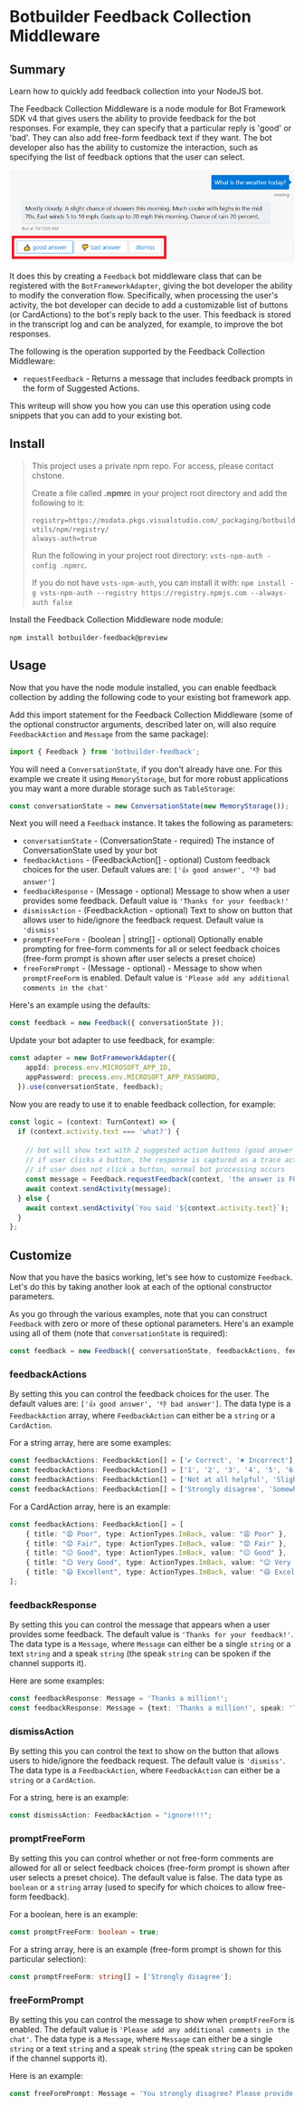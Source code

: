 # Botbuilder Feedback Collection Middleware

## Summary

Learn how to quickly add feedback collection into your NodeJS bot.

The Feedback Collection Middleware is a node module for Bot Framework SDK v4 that gives users the ability to provide feedback for the bot responses. For example, they can specify that a particular reply is 'good' or 'bad'. They can also add free-form feedback text if they want. The bot developer also has the ability to customize the interaction, such as specifying the list of feedback options that the user can select.

![running](images/default-feedback-annotated.png)

It does this by creating a `Feedback` bot middleware class that can be registered with the `BotFrameworkAdapter`, giving the bot developer the ability to modify the converation flow. Specifically, when processing the user's activity, the bot developer can decide to add a customizable list of buttons (or CardActions) to the bot's reply back to the user. This feedback is stored in the transcript log and can be analyzed, for example, to improve the bot responses.

The following is the operation supported by the Feedback Collection Middleware:
- `requestFeedback` - Returns a message that includes feedback prompts in the form of Suggested Actions.

This writeup will show you how you can use this operation using code snippets that you can add to your existing bot.

## Install

> This project uses a private npm repo. For access, please contact chstone.
>
> Create a file called **.npmrc** in your project root directory and add the following to it:
>
> ```
> registry=https://msdata.pkgs.visualstudio.com/_packaging/botbuilder-utils/npm/registry/
> always-auth=true
> ```
>
> Run the following in your project root directory: `vsts-npm-auth -config .npmrc`.
>
> If you do not have `vsts-npm-auth`, you can install it with: `npm install -g vsts-npm-auth --registry https://registry.npmjs.com --always-auth false`

Install the Feedback Collection Middleware node module:

`npm install botbuilder-feedback@preview`

## Usage

Now that you have the node module installed, you can enable feedback collection by adding the following code to your existing bot framework app.

Add this import statement for the Feedback Collection Middleware (some of the optional constructor arguments, described later on, will also require `FeedbackAction` and `Message` from the same package):

```TypeScript
import { Feedback } from 'botbuilder-feedback';
```

You will need a `ConversationState`, if you don't already have one. For this example we create it using `MemoryStorage`, but for more robust applications you may want a more durable storage such as `TableStorage`:

```TypeScript
const conversationState = new ConversationState(new MemoryStorage());
```

Next you will need a `Feedback` instance. It takes the following as parameters:

- `conversationState` - (ConversationState - required) The instance of ConversationState used by your bot
- `feedbackActions` - (FeedbackAction[] - optional) Custom feedback choices for the user. Default values are: `['👍 good answer', '👎 bad answer']`
- `feedbackResponse` - (Message - optional) Message to show when a user provides some feedback. Default value is `'Thanks for your feedback!'`
- `dismissAction` - (FeedbackAction - optional) Text to show on button that allows user to hide/ignore the feedback request. Default value is `'dismiss'`
- `promptFreeForm` - (boolean | string[] - optional) Optionally enable prompting for free-form comments for all or select feedback choices (free-form prompt is shown after user selects a preset choice)
- `freeFormPrompt` - (Message - optional) - Message to show when `promptFreeForm` is enabled. Default value is `'Please add any additional comments in the chat'`

Here's an example using the defaults:

```TypeScript
const feedback = new Feedback({ conversationState });
```

Update your bot adapter to use feedback, for example:

```TypeScript
const adapter = new BotFrameworkAdapter({
    appId: process.env.MICROSOFT_APP_ID,
    appPassword: process.env.MICROSOFT_APP_PASSWORD,
  }).use(conversationState, feedback);
```

Now you are ready to use it to enable feedback collection, for example:

```TypeScript
const logic = (context: TurnContext) => {
  if (context.activity.text === 'what?') {

    // bot will show text with 2 suggested action buttons (good answer / bad answer)
    // if user clicks a button, the response is captured as a trace activity, along with original question and original bot response.
    // if user does not click a button, normal bot processing occurs
    const message = Feedback.requestFeedback(context, 'the answer is FOO');
    await context.sendActivity(message);
  } else {
    await context.sendActivity(`You said '${context.activity.text}`);
  }
};
```

## Customize

Now that you have the basics working, let's see how to customize `Feedback`. Let's do this by taking another look at each of the optional constructor parameters.

As you go through the various examples, note that you can construct `Feedback` with zero or more of these optional parameters. Here's an example using all of them (note that `conversationState` is required):

```TypeScript
const feedback = new Feedback({ conversationState, feedbackActions, feedbackResponse, dismissAction, promptFreeForm, freeFormPrompt });
```

### feedbackActions

By setting this you can control the feedback choices for the user. The default values are: `['👍 good answer', '👎 bad answer']`. The data type is a `FeedbackAction` array, where `FeedbackAction` can either be a `string` or a `CardAction`.

For a string array, here are some examples:

```TypeScript
const feedbackActions: FeedbackAction[] = ['✔ Correct', '✖ Incorrect'];
const feedbackActions: FeedbackAction[] = ['1', '2', '3', '4', '5', '6', '7', '8', '9', '10'];
const feedbackActions: FeedbackAction[] = ['Not at all helpful', 'Slightly helpful', 'Somewhat helpful', 'Very helpful', 'Extremely helpful'];
const feedbackActions: FeedbackAction[] = ['Strongly disagree', 'Somewhat disagree', 'Somewhat agree', 'Strongly agree'];
```

For a CardAction array, here is an example:

```TypeScript
const feedbackActions: FeedbackAction[] = [
    { title: "😩 Poor", type: ActionTypes.ImBack, value: "😩 Poor" },
    { title: "😟 Fair", type: ActionTypes.ImBack, value: "😟 Fair" },
    { title: "😐 Good", type: ActionTypes.ImBack, value: "😐 Good" },
    { title: "😊 Very Good", type: ActionTypes.ImBack, value: "😊 Very Good" },
    { title: "😄 Excellent", type: ActionTypes.ImBack, value: "😄 Excellent" },
];
```

### feedbackResponse

By setting this you can control the message that appears when a user provides some feedback. The default value is `'Thanks for your feedback!'`. The data type is a `Message`, where `Message` can either be a single `string` or a text `string` and a speak `string` (the speak `string` can be spoken if the channel supports it).

Here are some examples:

```TypeScript
const feedbackResponse: Message = 'Thanks a million!';
const feedbackResponse: Message = {text: 'Thanks a million!', speak: 'Thanks a <emphasis level=\"moderate\">million</emphasis>!' };
```

### dismissAction

By setting this you can control the text to show on the button that allows users to hide/ignore the feedback request. The default value is `'dismiss'`. The data type is a `FeedbackAction`, where `FeedbackAction` can either be a `string` or a `CardAction`.

For a string, here is an example:

```TypeScript
const dismissAction: FeedbackAction = "ignore!!!";
```

### promptFreeForm

By setting this you can control whether or not free-form comments are allowed for all or select feedback choices (free-form prompt is shown after user selects a preset choice). The default value is false. The data type as `boolean` or a `string` array (used to specify for which choices to allow free-form feedback).

For a boolean, here is an example:

```TypeScript
const promptFreeForm: boolean = true;
```

For a string array, here is an example (free-form prompt is shown for this particular selection):

```TypeScript
const promptFreeForm: string[] = ['Strongly disagree'];
```

### freeFormPrompt

By setting this you can control the message to show when `promptFreeForm` is enabled. The default value is `'Please add any additional comments in the chat'`.  The data type is a `Message`, where `Message` can either be a single `string` or a text `string` and a speak `string` (the speak `string` can be spoken if the channel supports it).

Here is an example:

```TypeScript
const freeFormPrompt: Message = 'You strongly disagree? Please provide additional feedback';
```
